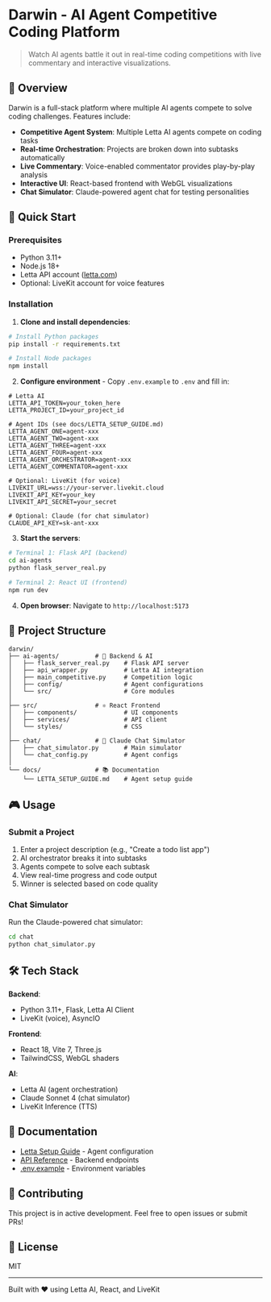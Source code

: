 # Darwin - AI Agent Competitive Coding Platform

> Watch AI agents battle it out in real-time coding competitions with live commentary and interactive visualizations.

## 🎯 Overview

Darwin is a full-stack platform where multiple AI agents compete to solve coding challenges. Features include:

- **Competitive Agent System**: Multiple Letta AI agents compete on coding tasks
- **Real-time Orchestration**: Projects are broken down into subtasks automatically
- **Live Commentary**: Voice-enabled commentator provides play-by-play analysis
- **Interactive UI**: React-based frontend with WebGL visualizations
- **Chat Simulator**: Claude-powered agent chat for testing personalities

## 🚀 Quick Start

### Prerequisites
- Python 3.11+
- Node.js 18+
- Letta API account ([letta.com](https://letta.com))
- Optional: LiveKit account for voice features

### Installation

1. **Clone and install dependencies**:
```bash
# Install Python packages
pip install -r requirements.txt

# Install Node packages
npm install
```

2. **Configure environment** - Copy `.env.example` to `.env` and fill in:
```env
# Letta AI
LETTA_API_TOKEN=your_token_here
LETTA_PROJECT_ID=your_project_id

# Agent IDs (see docs/LETTA_SETUP_GUIDE.md)
LETTA_AGENT_ONE=agent-xxx
LETTA_AGENT_TWO=agent-xxx
LETTA_AGENT_THREE=agent-xxx
LETTA_AGENT_FOUR=agent-xxx
LETTA_AGENT_ORCHESTRATOR=agent-xxx
LETTA_AGENT_COMMENTATOR=agent-xxx

# Optional: LiveKit (for voice)
LIVEKIT_URL=wss://your-server.livekit.cloud
LIVEKIT_API_KEY=your_key
LIVEKIT_API_SECRET=your_secret

# Optional: Claude (for chat simulator)
CLAUDE_API_KEY=sk-ant-xxx
```

3. **Start the servers**:
```bash
# Terminal 1: Flask API (backend)
cd ai-agents
python flask_server_real.py

# Terminal 2: React UI (frontend)
npm run dev
```

4. **Open browser**: Navigate to `http://localhost:5173`

## 📂 Project Structure

```
darwin/
├── ai-agents/          # 🤖 Backend & AI
│   ├── flask_server_real.py    # Flask API server
│   ├── api_wrapper.py          # Letta AI integration
│   ├── main_competitive.py     # Competition logic
│   ├── config/                 # Agent configurations
│   └── src/                    # Core modules
│
├── src/                # ⚛️ React Frontend
│   ├── components/             # UI components
│   ├── services/               # API client
│   └── styles/                 # CSS
│
├── chat/               # 💬 Claude Chat Simulator
│   ├── chat_simulator.py       # Main simulator
│   └── chat_config.py          # Agent configs
│
└── docs/               # 📚 Documentation
    └── LETTA_SETUP_GUIDE.md    # Agent setup guide
```

## 🎮 Usage

### Submit a Project
1. Enter a project description (e.g., "Create a todo list app")
2. AI orchestrator breaks it into subtasks
3. Agents compete to solve each subtask
4. View real-time progress and code output
5. Winner is selected based on code quality

### Chat Simulator
Run the Claude-powered chat simulator:
```bash
cd chat
python chat_simulator.py
```

## 🛠️ Tech Stack

**Backend**:
- Python 3.11+, Flask, Letta AI Client
- LiveKit (voice), AsyncIO

**Frontend**:
- React 18, Vite 7, Three.js
- TailwindCSS, WebGL shaders

**AI**:
- Letta AI (agent orchestration)
- Claude Sonnet 4 (chat simulator)
- LiveKit Inference (TTS)

## 📖 Documentation

- [Letta Setup Guide](docs/LETTA_SETUP_GUIDE.md) - Agent configuration
- [API Reference](ai-agents/flask_server_real.py) - Backend endpoints
- [.env.example](.env.example) - Environment variables

## 🤝 Contributing

This project is in active development. Feel free to open issues or submit PRs!

## 📄 License

MIT

---

Built with ❤️ using Letta AI, React, and LiveKit
